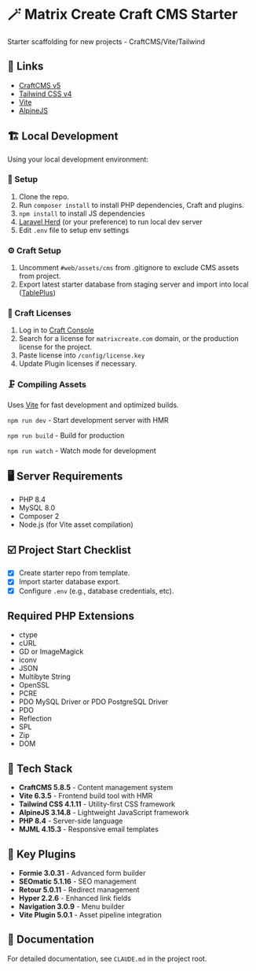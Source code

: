 # 🪄 Matrix Create Craft CMS Starter

Starter scaffolding for new projects - CraftCMS/Vite/Tailwind

## 🔗 Links

- [CraftCMS v5](https://craftcms.com/docs/5.x)
- [Tailwind CSS v4](https://tailwindcss.com/docs)
- [Vite](https://vitejs.dev)
- [AlpineJS](https://alpinejs.dev)

## 🏗 Local Development

Using your local development environment:

### 🌄 Setup

1. Clone the repo.
2. Run `composer install` to install PHP dependencies, Craft and plugins.
3. `npm install` to install JS dependencies
4. [Laravel Herd](https://herd.laravel.com/) (or your preference) to run local dev server
5. Edit `.env` file to setup env settings

### ⚙️ Craft Setup

1. Uncomment `#web/assets/cms` from .gitignore to exclude CMS assets from project.
2. Export latest starter database from staging server and import into local ([TablePlus](https://tableplus.com/))

### 🪪 Craft Licenses

1. Log in to [Craft Console](https://console.craftcms.com/)
2. Search for a license for `matrixcreate.com` domain, or the production license for the project.
3. Paste license into `/config/license.key`
4. Update Plugin licenses if necessary.

### 🗜️ Compiling Assets

Uses [Vite](https://vitejs.dev) for fast development and optimized builds.

`npm run dev` - Start development server with HMR

`npm run build` - Build for production

`npm run watch` - Watch mode for development

## 🖥️ Server Requirements

- PHP 8.4
- MySQL 8.0
- Composer 2
- Node.js (for Vite asset compilation)

## ☑️ Project Start Checklist

- [x] Create starter repo from template.
- [x] Import starter database export.
- [x] Configure `.env` (e.g., database credentials, etc).

## Required PHP Extensions

- ctype
- cURL
- GD or ImageMagick
- iconv
- JSON
- Multibyte String
- OpenSSL
- PCRE
- PDO MySQL Driver or PDO PostgreSQL Driver
- PDO
- Reflection
- SPL
- Zip
- DOM

## 🧰 Tech Stack

- **CraftCMS 5.8.5** - Content management system
- **Vite 6.3.5** - Frontend build tool with HMR
- **Tailwind CSS 4.1.11** - Utility-first CSS framework  
- **AlpineJS 3.14.8** - Lightweight JavaScript framework
- **PHP 8.4** - Server-side language
- **MJML 4.15.3** - Responsive email templates

## 🔌 Key Plugins

- **Formie 3.0.31** - Advanced form builder
- **SEOmatic 5.1.16** - SEO management
- **Retour 5.0.11** - Redirect management
- **Hyper 2.2.6** - Enhanced link fields
- **Navigation 3.0.9** - Menu builder
- **Vite Plugin 5.0.1** - Asset pipeline integration

## 📄 Documentation

For detailed documentation, see `CLAUDE.md` in the project root.
